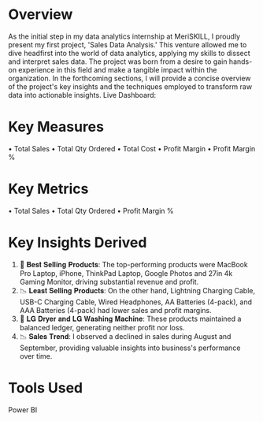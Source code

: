# Overview
As the initial step in my data analytics internship at MeriSKILL, I proudly present my first project, 'Sales Data Analysis.' This venture allowed me to dive headfirst into the world of data analytics, applying my skills to dissect and interpret sales data. The project was born from a desire to gain hands-on experience in this field and make a tangible impact within the organization. In the forthcoming sections, I will provide a concise overview of the project's key insights and the techniques employed to transform raw data into actionable insights.
Live Dashboard: 
# Key Measures
• Total Sales
• Total Qty Ordered
• Total Cost
• Profit Margin
• Profit Margin %
# Key Metrics
• Total Sales
• Total Qty Ordered
• Profit Margin %
# Key Insights Derived
1.	🌟 𝐁𝐞𝐬𝐭 𝐒𝐞𝐥𝐥𝐢𝐧𝐠 𝐏𝐫𝐨𝐝𝐮𝐜𝐭𝐬: The top-performing products were MacBook Pro Laptop, iPhone, ThinkPad Laptop, Google Photos and 27in 4k Gaming Monitor, driving substantial revenue and profit.
2.	📉 𝐋𝐞𝐚𝐬𝐭 𝐒𝐞𝐥𝐥𝐢𝐧𝐠 𝐏𝐫𝐨𝐝𝐮𝐜𝐭𝐬: On the other hand, Lightning Charging Cable, USB-C Charging Cable, Wired Headphones, AA Batteries (4-pack), and AAA Batteries (4-pack) had lower sales and profit margins.
3.	🔄 𝐋𝐆 𝐃𝐫𝐲𝐞𝐫 𝐚𝐧𝐝 𝐋𝐆 𝐖𝐚𝐬𝐡𝐢𝐧𝐠 𝐌𝐚𝐜𝐡𝐢𝐧𝐞: These products maintained a balanced ledger, generating neither profit nor loss.
4.	📉 𝐒𝐚𝐥𝐞𝐬 𝐓𝐫𝐞𝐧𝐝: I observed a declined in sales during August and September, providing valuable insights into business's performance over time.
# Tools Used
Power BI

















